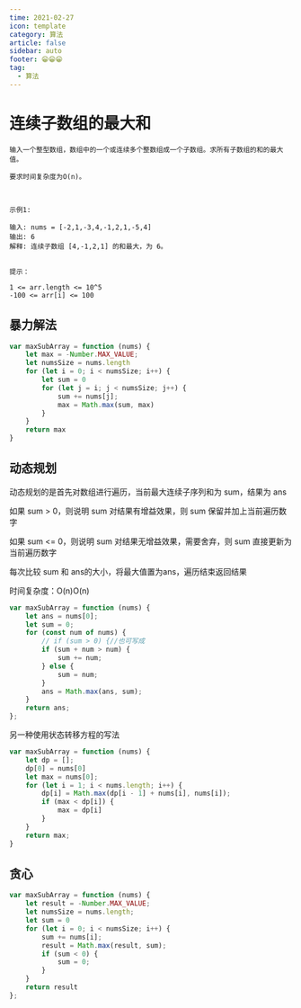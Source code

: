 ```yaml
---
time: 2021-02-27
icon: template
category: 算法
article: false
sidebar: auto
footer: 😁😁😁
tag:
  - 算法
---
```


# 连续子数组的最大和

```
输入一个整型数组，数组中的一个或连续多个整数组成一个子数组。求所有子数组的和的最大值。

要求时间复杂度为O(n)。

 

示例1:

输入: nums = [-2,1,-3,4,-1,2,1,-5,4]
输出: 6
解释: 连续子数组 [4,-1,2,1] 的和最大，为 6。
 

提示：

1 <= arr.length <= 10^5
-100 <= arr[i] <= 100
```

## 暴力解法

```js
var maxSubArray = function (nums) {
    let max = -Number.MAX_VALUE;
    let numsSize = nums.length
    for (let i = 0; i < numsSize; i++) {
        let sum = 0
        for (let j = i; j < numsSize; j++) {
            sum += nums[j];
            max = Math.max(sum, max)
        }
    }
    return max
}

```

## 动态规划


动态规划的是首先对数组进行遍历，当前最大连续子序列和为 sum，结果为 ans

如果 sum > 0，则说明 sum 对结果有增益效果，则 sum 保留并加上当前遍历数字

如果 sum <= 0，则说明 sum 对结果无增益效果，需要舍弃，则 sum 直接更新为当前遍历数字

每次比较 sum 和 ans的大小，将最大值置为ans，遍历结束返回结果

时间复杂度：O(n)O(n)


```js
var maxSubArray = function (nums) {
    let ans = nums[0];
    let sum = 0;
    for (const num of nums) {
        // if (sum > 0) {//也可写成
        if (sum + num > num) {
            sum += num;
        } else {
            sum = num;
        }
        ans = Math.max(ans, sum);
    }
    return ans;
};
```

另一种使用状态转移方程的写法

```js
var maxSubArray = function (nums) {
    let dp = [];
    dp[0] = nums[0]
    let max = nums[0];
    for (let i = 1; i < nums.length; i++) {
        dp[i] = Math.max(dp[i - 1] + nums[i], nums[i]);
        if (max < dp[i]) {
            max = dp[i]
        }
    }
    return max;
}
```

## 贪心

```js
var maxSubArray = function (nums) {
    let result = -Number.MAX_VALUE;
    let numsSize = nums.length;
    let sum = 0
    for (let i = 0; i < numsSize; i++) {
        sum += nums[i];
        result = Math.max(result, sum);
        if (sum < 0) {
            sum = 0;
        }
    }
    return result
};
```